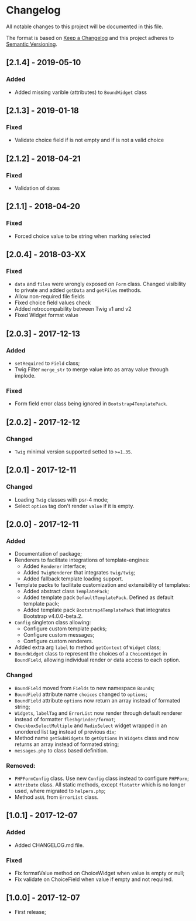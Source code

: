 # Changelog
All notable changes to this project will be documented in this file.

The format is based on [Keep a Changelog](http://keepachangelog.com/)
and this project adheres to [Semantic Versioning](http://semver.org/).

## [2.1.4] - 2019-05-10
### Added
 - Added missing varible (attributes) to `BoundWidget` class

## [2.1.3] - 2019-01-18
### Fixed
 - Validate choice field if is not empty and if is not a valid choice

## [2.1.2] - 2018-04-21
### Fixed
 - Validation of dates

## [2.1.1] - 2018-04-20
### Fixed
 - Forced choice value to be string when marking selected

## [2.0.4] - 2018-03-XX
### Fixed
 - `data` and `files` were wrongly exposed on `Form` class. Changed visibility to private and added `getData` and `getFiles` methods.
 - Allow non-required file fields
 - Fixed choice field values check
 - Added retrocompability between Twig v1 and v2
 - Fixed Widget format value

## [2.0.3] - 2017-12-13
### Added
 - `setRequired` to `Field` class;
 - Twig Filter `merge_str` to merge value into as array value through implode.

### Fixed
 - Form field error class being ignored in `Bootstrap4TemplatePack`.

## [2.0.2] - 2017-12-12
### Changed
 - `Twig` minimal version supported setted to `>=1.35`.

## [2.0.1] - 2017-12-11
### Changed
 - Loading `Twig` classes with psr-4 mode;
 - Select `option` tag don't render `value` if it is empty.

## [2.0.0] - 2017-12-11
### Added
 - Documentation of package;
 - Renderers to facilitate integrations of template-engines:
    - Added `Renderer` interface;
    - Added `TwigRenderer` that integrates `twig/twig`;
    - Added fallback template loading support.
 - Template packs to facilitate customization and extensibility of templates:
    - Added abstract class `TemplatePack`;
    - Added template pack `DefaultTemplatePack`. Defined as default template pack;
    - Added template pack `Bootstrap4TemplatePack` that integrates Bootstrap v4.0.0-beta.2.
 - `Config` singleton class allowing:
    - Configure custom template packs;
    - Configure custom messages;
    - Configure custom renderers.
 - Added extra arg `label` to method `getContext` of `Widget` class;
 - `BoundWidget` class to represent the choices of a `ChoiceWidget` in `BoundField`, allowing individual render or data access to each option.

### Changed
 - `BoundField` moved from `Fields` to new namespace `Bounds`;
 - `BoundField` attribute name `choices` changed to `options`;
 - `BoundField` attribute `options` now return an array instead of formated string;
 - `Widgets`, `labelTag` and `ErrorList` now render through default renderer instead of formatter `fleshgrinder/format`;
 - `CheckboxSelectMultiple` and `RadioSelect` widget wrapped in an unordered list tag instead of previous `div`;
 - Method name `getSubWidgets` to `getOptions` in `Widgets` class and now returns an array instead of formated string;
 - `messages.php` to class based definition.

### Removed:
 - `PHPFormConfig` class. Use new `Config` class instead to configure `PHPForm`;
 - `Attribute` class. All static methods, except `flatattr` which is no longer used, where migrated to `helpers.php`;
 - Method `asUL` from `ErrorList` class.

## [1.0.1] - 2017-12-07
### Added
 - Added CHANGELOG.md file.

### Fixed
 - Fix formatValue method on ChoiceWidget when value is empty or null;
 - Fix validate on ChoiceField when value if empty and not required.

## [1.0.0] - 2017-12-07
 - First release;
